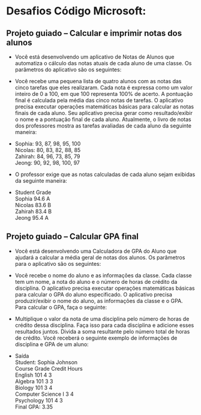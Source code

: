 # Desafios Código Microsoft:

## Projeto guiado – Calcular e imprimir notas dos alunos

- Você está desenvolvendo um aplicativo de Notas de Alunos que automatiza o cálculo das notas atuais de cada aluno de uma classe. Os parâmetros do aplicativo são os seguintes:

- Você recebe uma pequena lista de quatro alunos com as notas das cinco tarefas que eles realizaram.
Cada nota é expressa como um valor inteiro de 0 a 100, em que 100 representa 100% de acerto.
A pontuação final é calculada pela média das cinco notas de tarefas.
O aplicativo precisa executar operações matemáticas básicas para calcular as notas finais de cada aluno.
Seu aplicativo precisa gerar como resultado/exibir o nome e a pontuação final de cada aluno.
Atualmente, o livro de notas dos professores mostra as tarefas avaliadas de cada aluno da seguinte maneira:

- Sophia: 93, 87, 98, 95, 100\
Nicolas: 80, 83, 82, 88, 85\
Zahirah:   84, 96, 73, 85, 79\
Jeong:  90, 92, 98, 100, 97

- O professor exige que as notas calculadas de cada aluno sejam exibidas da seguinte maneira:

- Student     Grade\
Sophia      94.6  A\
Nicolas     83.6  B\
Zahirah     83.4  B\
Jeong       95.4  A

## Projeto guiado – Calcular GPA final

- Você está desenvolvendo uma Calculadora de GPA do Aluno que ajudará a calcular a média geral de notas dos alunos. Os parâmetros para o aplicativo são os seguintes:

- Você recebe o nome do aluno e as informações da classe.
Cada classe tem um nome, a nota do aluno e o número de horas de crédito da disciplina.
O aplicativo precisa executar operações matemáticas básicas para calcular o GPA do aluno especificado.
O aplicativo precisa produzir/exibir o nome do aluno, as informações da classe e o GPA.
Para calcular o GPA, faça o seguinte:

- Multiplique o valor da nota de uma disciplina pelo número de horas de crédito dessa disciplina.
Faça isso para cada disciplina e adicione esses resultados juntos.
Divida a soma resultante pelo número total de horas de crédito.
Você receberá o seguinte exemplo de informações de disciplina e GPA de um aluno:

- Saída\
Student: Sophia Johnson\
Course          Grade   Credit Hours	\
English 101         4       3\
Algebra 101         3       3\
Biology 101         3       4\
Computer Science I  3       4\
Psychology 101      4       3\
Final GPA:          3.35
